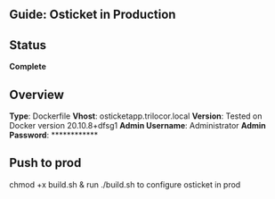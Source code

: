 ## Guide: Osticket in Production

## Status
**Complete**  


## Overview
**Type**: Dockerfile
**Vhost**: osticketapp.trilocor.local
**Version**: Tested on Docker version 20.10.8+dfsg1 
**Admin Username**: Administrator
**Admin Password**: ************


## Push to prod
chmod +x build.sh & run ./build.sh to configure osticket in prod
